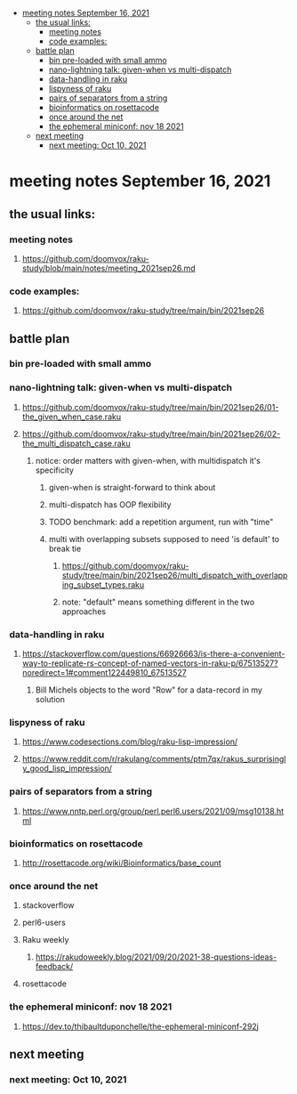 - [meeting notes September 16, 2021](#org09da866)
  - [the usual links:](#org2ec2dca)
    - [meeting notes](#orgaf3c8c3)
    - [code examples:](#orgb93f8a8)
  - [battle plan](#org019b2bf)
    - [bin pre-loaded with small ammo](#org138f6ce)
    - [nano-lightning talk: given-when vs multi-dispatch](#org0743ea8)
    - [data-handling in raku](#orgb3133ee)
    - [lispyness of raku](#org4c1a4c1)
    - [pairs of separators from a string](#orgb4205c2)
    - [bioinformatics on rosettacode](#orgafe93bd)
    - [once around the net](#org6ad39e7)
    - [the ephemeral miniconf: nov 18 2021](#org9f03d46)
  - [next meeting](#orgba8c611)
    - [next meeting: Oct 10, 2021](#orge8ef02e)


<a id="org09da866"></a>

# meeting notes September 16, 2021


<a id="org2ec2dca"></a>

## the usual links:


<a id="orgaf3c8c3"></a>

### meeting notes

1.  <https://github.com/doomvox/raku-study/blob/main/notes/meeting_2021sep26.md>


<a id="orgb93f8a8"></a>

### code examples:

1.  <https://github.com/doomvox/raku-study/tree/main/bin/2021sep26>


<a id="org019b2bf"></a>

## battle plan


<a id="org138f6ce"></a>

### bin pre-loaded with small ammo


<a id="org0743ea8"></a>

### nano-lightning talk: given-when vs multi-dispatch

1.  <https://github.com/doomvox/raku-study/tree/main/bin/2021sep26/01-the_given_when_case.raku>

2.  <https://github.com/doomvox/raku-study/tree/main/bin/2021sep26/02-the_multi_dispatch_case.raku>

    1.  notice: order matters with given-when, with multidispatch it's specificity
    
        1.  given-when is straight-forward to think about
        
        2.  multi-dispatch has OOP flexibility
        
        3.  TODO benchmark: add a repetition argument, run with "time"
        
        4.  multi with overlapping subsets supposed to need 'is default' to break tie
        
            1.  <https://github.com/doomvox/raku-study/tree/main/bin/2021sep26/multi_dispatch_with_overlapping_subset_types.raku>
            
            2.  note: "default" means something different in the two approaches


<a id="orgb3133ee"></a>

### data-handling in raku

1.  <https://stackoverflow.com/questions/66926663/is-there-a-convenient-way-to-replicate-rs-concept-of-named-vectors-in-raku-p/67513527?noredirect=1#comment122449810_67513527>

    1.  Bill Michels objects to the word "Row" for a data-record in my solution


<a id="org4c1a4c1"></a>

### lispyness of raku

1.  <https://www.codesections.com/blog/raku-lisp-impression/>

2.  <https://www.reddit.com/r/rakulang/comments/ptm7qx/rakus_surprisingly_good_lisp_impression/>


<a id="orgb4205c2"></a>

### pairs of separators from a string

1.  <https://www.nntp.perl.org/group/perl.perl6.users/2021/09/msg10138.html>


<a id="orgafe93bd"></a>

### bioinformatics on rosettacode

1.  <http://rosettacode.org/wiki/Bioinformatics/base_count>


<a id="org6ad39e7"></a>

### once around the net

1.  stackoverflow

2.  perl6-users

3.  Raku weekly

    1.  <https://rakudoweekly.blog/2021/09/20/2021-38-questions-ideas-feedback/>

4.  rosettacode


<a id="org9f03d46"></a>

### the ephemeral miniconf: nov 18 2021

1.  <https://dev.to/thibaultduponchelle/the-ephemeral-miniconf-292j>


<a id="orgba8c611"></a>

## next meeting


<a id="orge8ef02e"></a>

### next meeting: Oct 10, 2021
